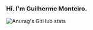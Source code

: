 ### Hi. I'm Guilherme Monteiro.

![Anurag's GitHub stats](https://github-readme-stats.vercel.app/api?username=MrGuizao&show_icons=true&theme=transparent)

<!--
**MrGuizao/MrGuizao** is a ✨ _special_ ✨ repository because its `README.md` (this file) appears on your GitHub profile.

Here are some ideas to get you started:

- 🔭 I’m currently working on ...
- 🌱 I’m currently learning ...
- 👯 I’m looking to collaborate on ...
- 🤔 I’m looking for help with ...
- 💬 Ask me about ...
- 📫 How to reach me: ...
- 😄 Pronouns: ...
- ⚡ Fun fact: ...
-->

